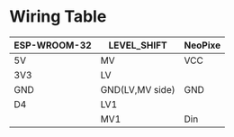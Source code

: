 Wiring Table
============
|ESP-WROOM-32 | LEVEL_SHIFT | NeoPixe|
|--------------- | ------------ | -----|
|5V | MV | VCC|
|3V3 | LV ||
|GND | GND(LV,MV side) | GND|
|D4 | LV1 ||
| | MV1 | Din|
